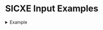# SICXE Input Examples

<details>
<summary>Example</summary>
<pre>
SUM START 0000
FIRST LDX #0
LDA #0
+LDB #TABLE2
BASE TABLE2
LOOP ADD TABLE,X
ADD TABLE2.X
TIX COUNT
JLT LOOP
+STA TOTAL
RSUB
COUNT RESW 1
TABLE RESW 2000
TABLE2 RESW 2000
TOTAL RESW 1
END FIRST
</pre>
</details>
